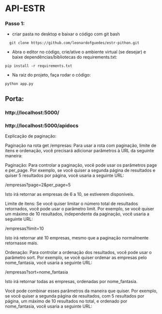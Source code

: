 # API-ESTR

### Passo 1:
- criar pasta no desktop e baixar o código com git bash
```
  git clone https://github.com/leonardofguedes/estr-pithon.git
```
- Abra o editor no código, crie/ative o ambiente virtual (se desejar) e baixe dependências/bibliotecas do requirements.txt:
```
pip install -r requirements.txt
```
- Na raiz do projeto, faça rodar o código:
```
python app.py
```
## Porta:
### http://localhost:5000/
### http://localhost:5000/apidocs



Explicação de paginação:

Paginação na rota get /empresas:
Para usar a rota com paginação, limite de itens e ordenação, você precisará adicionar parâmetros à URL da seguinte maneira:

Paginação: Para controlar a paginação, você pode usar os parâmetros page e per_page. Por exemplo, se você quiser a segunda página de resultados e quiser 5 resultados por página, você usaria a seguinte URL:

/empresas?page=2&per_page=5

Isto irá retornar as empresas de 6 a 10, se estiverem disponíveis.

Limite de itens: Se você quiser limitar o número total de resultados retornados, você pode usar o parâmetro limit. Por exemplo, se você quiser um máximo de 10 resultados, independente da paginação, você usaria a seguinte URL:

/empresas?limit=10

Isto irá retornar até 10 empresas, mesmo que a paginação normalmente retornasse mais.

Ordenação: Para controlar a ordenação dos resultados, você pode usar o parâmetro sort. Por exemplo, se você quiser ordenar as empresas pelo nome_fantasia, você usaria a seguinte URL:

/empresas?sort=nome_fantasia

Isto irá retornar todas as empresas, ordenadas por nome_fantasia.

Você pode combinar esses parâmetros da maneira que quiser. Por exemplo, se você quiser a segunda página de resultados, com 5 resultados por página, um máximo de 10 resultados no total, e ordenado por nome_fantasia, você usaria a seguinte URL:
